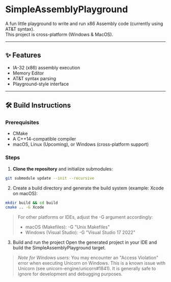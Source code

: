 # SimpleAssemblyPlayground

A fun little playground to write and run x86 Assembly code (currently using AT&T syntax).  
This project is cross-platform (Windows & MacOS).

---

## ✨ Features

- IA-32 (x86) assembly execution
- Memory Editor
- AT&T syntax parsing
- Playground-style interface

---

## 🛠️ Build Instructions

### Prerequisites

- CMake
- A C++14-compatible compiler
- macOS, Linux (Upcoming), or Windows (cross-platform support)

### Steps

1. **Clone the repository** and initialize submodules:
```bash
git submodule update --init --recursive
```

2. Create a build directory and generate the build system (example: Xcode on macOS):
```bash
mkdir build && cd build
cmake .. -G Xcode
```
> For other platforms or IDEs, adjust the -G argument accordingly:
> - macOS (Makefiles): -G "Unix Makefiles"
> - Windows (Visual Studio): -G "Visual Studio 17 2022"

3. Build and run the project
   Open the generated project in your IDE and build the SimpleAssemblyPlayground target.

> *Note for Windows users:*
> You may encounter an "Access Violation" error when executing Unicorn on Windows.
> This is a known issue with Unicorn (see unicorn-engine/unicorn#1841).
> It is generally safe to ignore for development and debugging purposes.

